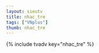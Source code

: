 ```yaml
--- 
layout: sieutv
title: nhac_tre
tags: ["VNplus"]
thumb: nhac_tre
---
```

{% include tvadv key="nhac_tre" %} 
